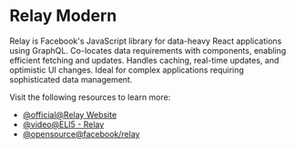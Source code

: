 # Relay Modern

Relay is Facebook's JavaScript library for data-heavy React applications using GraphQL. Co-locates data requirements with components, enabling efficient fetching and updates. Handles caching, real-time updates, and optimistic UI changes. Ideal for complex applications requiring sophisticated data management.

Visit the following resources to learn more:

- [@official@Relay Website](https://relay.dev/)
- [@video@ELI5 - Relay](https://www.youtube.com/watch?v=A4POd93GI_I)
- [@opensource@facebook/relay](https://github.com/facebook/relay)
